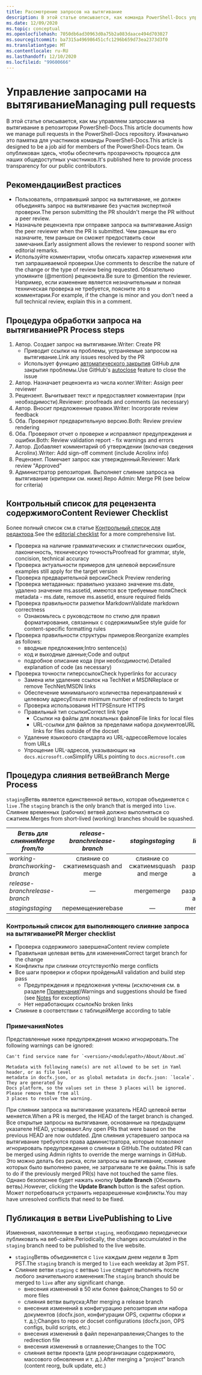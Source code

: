 ```yaml
---
title: Рассмотрение запросов на вытягивание
description: В этой статье описывается, как команда PowerShell-Docs управляет запросами на вытягивание.
ms.date: 12/09/2020
ms.topic: conceptual
ms.openlocfilehash: 7050db6ad30963d0a75b2a083daace494d703027
ms.sourcegitcommit: ba7315a496986451cfc1296b659d73ea2373d3f0
ms.translationtype: MT
ms.contentlocale: ru-RU
ms.lasthandoff: 12/10/2020
ms.locfileid: "99600666"
---
```

# <a name="managing-pull-requests"></a><span data-ttu-id="eb2a9-103">Управление запросами на вытягивание</span><span class="sxs-lookup"><span data-stu-id="eb2a9-103">Managing pull requests</span></span>

<span data-ttu-id="eb2a9-104">В этой статье описывается, как мы управляем запросами на вытягивание в репозитории PowerShell-Docs.</span><span class="sxs-lookup"><span data-stu-id="eb2a9-104">This article documents how we manage pull requests in the PowerShell-Docs repository.</span></span> <span data-ttu-id="eb2a9-105">Изначально это памятка для участников команды PowerShell-Docs.</span><span class="sxs-lookup"><span data-stu-id="eb2a9-105">This article is designed to be a job aid for members of the PowerShell-Docs team.</span></span> <span data-ttu-id="eb2a9-106">Он опубликован здесь, чтобы обеспечить прозрачность процесса для наших общедоступных участников.</span><span class="sxs-lookup"><span data-stu-id="eb2a9-106">It's published here to provide process transparency for our public contributors.</span></span>

## <a name="best-practices"></a><span data-ttu-id="eb2a9-107">Рекомендации</span><span class="sxs-lookup"><span data-stu-id="eb2a9-107">Best practices</span></span>

- <span data-ttu-id="eb2a9-108">Пользователь, отправивший запрос на вытягивание, не должен объединять запрос на вытягивание без участия экспертной проверки.</span><span class="sxs-lookup"><span data-stu-id="eb2a9-108">The person submitting the PR shouldn't merge the PR without a peer review.</span></span>
- <span data-ttu-id="eb2a9-109">Назначьте рецензента при отправке запроса на вытягивание.</span><span class="sxs-lookup"><span data-stu-id="eb2a9-109">Assign the peer reviewer when the PR is submitted.</span></span> <span data-ttu-id="eb2a9-110">Чем раньше вы его назначите, тем раньше он сможет предоставить свои замечания.</span><span class="sxs-lookup"><span data-stu-id="eb2a9-110">Early assignment allows the reviewer to respond sooner with editorial remarks.</span></span>
- <span data-ttu-id="eb2a9-111">Используйте комментарии, чтобы описать характер изменения или тип запрашиваемой проверки.</span><span class="sxs-lookup"><span data-stu-id="eb2a9-111">Use comments to describe the nature of the change or the type of review being requested.</span></span> <span data-ttu-id="eb2a9-112">Обязательно упомяните (@mention) рецензента.</span><span class="sxs-lookup"><span data-stu-id="eb2a9-112">Be sure to @mention the reviewer.</span></span> <span data-ttu-id="eb2a9-113">Например, если изменение является незначительным и полная техническая проверка не требуется, поясните это в комментарии.</span><span class="sxs-lookup"><span data-stu-id="eb2a9-113">For example, if the change is minor and you don't need a full technical review, explain this in a comment.</span></span>

## <a name="pr-process-steps"></a><span data-ttu-id="eb2a9-114">Процедура обработки запроса на вытягивание</span><span class="sxs-lookup"><span data-stu-id="eb2a9-114">PR Process steps</span></span>

1. <span data-ttu-id="eb2a9-115">Автор. Создает запрос на вытягивание.</span><span class="sxs-lookup"><span data-stu-id="eb2a9-115">Writer: Create PR</span></span>
   - <span data-ttu-id="eb2a9-116">Приводит ссылки на проблемы, устраняемые запросом на вытягивание.</span><span class="sxs-lookup"><span data-stu-id="eb2a9-116">Link any issues resolved by the PR</span></span>
   - <span data-ttu-id="eb2a9-117">Использует функцию [автоматического закрытия](https://help.github.com/en/articles/closing-issues-using-keywords) GitHub для закрытия проблемы.</span><span class="sxs-lookup"><span data-stu-id="eb2a9-117">Use GitHub's [autoclose](https://help.github.com/en/articles/closing-issues-using-keywords) feature to close the issue</span></span>
1. <span data-ttu-id="eb2a9-118">Автор. Назначает рецензента из числа коллег.</span><span class="sxs-lookup"><span data-stu-id="eb2a9-118">Writer: Assign peer reviewer</span></span>
1. <span data-ttu-id="eb2a9-119">Рецензент. Вычитывает текст и предоставляет комментарии (при необходимости).</span><span class="sxs-lookup"><span data-stu-id="eb2a9-119">Reviewer: proofreads and comments (as necessary)</span></span>
1. <span data-ttu-id="eb2a9-120">Автор. Вносит предложенные правки.</span><span class="sxs-lookup"><span data-stu-id="eb2a9-120">Writer: Incorporate review feedback</span></span>
1. <span data-ttu-id="eb2a9-121">Оба. Проверяют предварительную версию.</span><span class="sxs-lookup"><span data-stu-id="eb2a9-121">Both: Review preview rendering</span></span>
1. <span data-ttu-id="eb2a9-122">Оба. Проверяют отчет о проверке и исправляют предупреждения и ошибки.</span><span class="sxs-lookup"><span data-stu-id="eb2a9-122">Both: Review validation report - fix warnings and errors</span></span>
1. <span data-ttu-id="eb2a9-123">Автор. Добавляет комментарий об утверждении (включая сведения Acrolinx).</span><span class="sxs-lookup"><span data-stu-id="eb2a9-123">Writer: Add sign-off comment (include Acrolinx info)</span></span>
1. <span data-ttu-id="eb2a9-124">Рецензент. Помечает запрос как утвержденный.</span><span class="sxs-lookup"><span data-stu-id="eb2a9-124">Reviewer: Mark review "Approved"</span></span>
1. <span data-ttu-id="eb2a9-125">Администратор репозитория. Выполняет слияние запроса на вытягивание (критерии см. ниже).</span><span class="sxs-lookup"><span data-stu-id="eb2a9-125">Repo Admin: Merge PR (see below for criteria)</span></span>

## <a name="content-reviewer-checklist"></a><span data-ttu-id="eb2a9-126">Контрольный список для рецензента содержимого</span><span class="sxs-lookup"><span data-stu-id="eb2a9-126">Content Reviewer Checklist</span></span>

<span data-ttu-id="eb2a9-127">Более полный список см.в статье [Контрольный список для редактора](editorial-checklist.md).</span><span class="sxs-lookup"><span data-stu-id="eb2a9-127">See the [editorial checklist](editorial-checklist.md) for a more comprehensive list.</span></span>

- <span data-ttu-id="eb2a9-128">Проверка на наличие грамматических и стилистических ошибок, лаконичность, техническую точность</span><span class="sxs-lookup"><span data-stu-id="eb2a9-128">Proofread for grammar, style, concision, technical accuracy</span></span>
- <span data-ttu-id="eb2a9-129">Проверка актуальности примеров для целевой версии</span><span class="sxs-lookup"><span data-stu-id="eb2a9-129">Ensure examples still apply for the target version</span></span>
- <span data-ttu-id="eb2a9-130">Проверка предварительной версии</span><span class="sxs-lookup"><span data-stu-id="eb2a9-130">Check Preview rendering</span></span>
- <span data-ttu-id="eb2a9-131">Проверка метаданных: правильно указано значение ms.date, удалено значение ms.assetid, имеются все требуемые поля</span><span class="sxs-lookup"><span data-stu-id="eb2a9-131">Check metadata - ms.date, remove ms.assetid, ensure required fields</span></span>
- <span data-ttu-id="eb2a9-132">Проверка правильности разметки Markdown</span><span class="sxs-lookup"><span data-stu-id="eb2a9-132">Validate markdown correctness</span></span>
  - <span data-ttu-id="eb2a9-133">Ознакомьтесь с руководством по стилю для правил форматирования, связанных с содержимым</span><span class="sxs-lookup"><span data-stu-id="eb2a9-133">See style guide for content-specific formatting rules</span></span>
- <span data-ttu-id="eb2a9-134">Проверка правильности структуры примеров:</span><span class="sxs-lookup"><span data-stu-id="eb2a9-134">Reorganize examples as follows:</span></span>
  - <span data-ttu-id="eb2a9-135">вводные предложения;</span><span class="sxs-lookup"><span data-stu-id="eb2a9-135">Intro sentence(s)</span></span>
  - <span data-ttu-id="eb2a9-136">код и выходные данные;</span><span class="sxs-lookup"><span data-stu-id="eb2a9-136">Code and output</span></span>
  - <span data-ttu-id="eb2a9-137">подробное описание кода (при необходимости).</span><span class="sxs-lookup"><span data-stu-id="eb2a9-137">Detailed explanation of code (as necessary)</span></span>
- <span data-ttu-id="eb2a9-138">Проверка точности гиперссылок</span><span class="sxs-lookup"><span data-stu-id="eb2a9-138">Check hyperlinks for accuracy</span></span>
  - <span data-ttu-id="eb2a9-139">Замена или удаление ссылок на TechNet и MSDN</span><span class="sxs-lookup"><span data-stu-id="eb2a9-139">Replace or remove TechNet/MSDN links</span></span>
  - <span data-ttu-id="eb2a9-140">Обеспечение минимального количества перенаправлений к целевому адресу</span><span class="sxs-lookup"><span data-stu-id="eb2a9-140">Ensure minimum number of redirects to target</span></span>
  - <span data-ttu-id="eb2a9-141">Проверка использования HTTPS</span><span class="sxs-lookup"><span data-stu-id="eb2a9-141">Ensure HTTPS</span></span>
  - <span data-ttu-id="eb2a9-142">Правильный тип ссылки</span><span class="sxs-lookup"><span data-stu-id="eb2a9-142">Correct link type</span></span>
    - <span data-ttu-id="eb2a9-143">Ссылки на файлы для локальных файлов</span><span class="sxs-lookup"><span data-stu-id="eb2a9-143">File links for local files</span></span>
    - <span data-ttu-id="eb2a9-144">URL-ссылки для файлов за пределами набора документов</span><span class="sxs-lookup"><span data-stu-id="eb2a9-144">URL links for files outside of the docset</span></span>
  - <span data-ttu-id="eb2a9-145">Удаление языкового стандарта из URL-адресов</span><span class="sxs-lookup"><span data-stu-id="eb2a9-145">Remove locales from URLs</span></span>
  - <span data-ttu-id="eb2a9-146">Упрощение URL-адресов, указывающих на `docs.microsoft.com`</span><span class="sxs-lookup"><span data-stu-id="eb2a9-146">Simplify URLs pointing to `docs.microsoft.com`</span></span>

## <a name="branch-merge-process"></a><span data-ttu-id="eb2a9-147">Процедура слияния ветвей</span><span class="sxs-lookup"><span data-stu-id="eb2a9-147">Branch Merge Process</span></span>

<span data-ttu-id="eb2a9-148">`staging`Ветвь является единственной ветвью, которая объединяется с `live` .</span><span class="sxs-lookup"><span data-stu-id="eb2a9-148">The `staging` branch is the only branch that is merged into `live`.</span></span> <span data-ttu-id="eb2a9-149">Слияние временных (рабочих) ветвей должно выполняться со сжатием.</span><span class="sxs-lookup"><span data-stu-id="eb2a9-149">Merges from short-lived (working) branches should be squashed.</span></span>

| <span data-ttu-id="eb2a9-150">*Ветвь для слияния*</span><span class="sxs-lookup"><span data-stu-id="eb2a9-150">*Merge from/to*</span></span>  | <span data-ttu-id="eb2a9-151">*release-branch*</span><span class="sxs-lookup"><span data-stu-id="eb2a9-151">*release-branch*</span></span> | <span data-ttu-id="eb2a9-152">*staging*</span><span class="sxs-lookup"><span data-stu-id="eb2a9-152">*staging*</span></span>        | <span data-ttu-id="eb2a9-153">*live*</span><span class="sxs-lookup"><span data-stu-id="eb2a9-153">*live*</span></span>      |
| ---------------- |:----------------:|:----------------:|:-----------:|
| <span data-ttu-id="eb2a9-154">*working-branch*</span><span class="sxs-lookup"><span data-stu-id="eb2a9-154">*working-branch*</span></span> | <span data-ttu-id="eb2a9-155">слияние со сжатием</span><span class="sxs-lookup"><span data-stu-id="eb2a9-155">squash and merge</span></span> | <span data-ttu-id="eb2a9-156">слияние со сжатием</span><span class="sxs-lookup"><span data-stu-id="eb2a9-156">squash and merge</span></span> | <span data-ttu-id="eb2a9-157">Не разрешено</span><span class="sxs-lookup"><span data-stu-id="eb2a9-157">Not allowed</span></span> |
| <span data-ttu-id="eb2a9-158">*release-branch*</span><span class="sxs-lookup"><span data-stu-id="eb2a9-158">*release-branch*</span></span> | &mdash;          | <span data-ttu-id="eb2a9-159">merge</span><span class="sxs-lookup"><span data-stu-id="eb2a9-159">merge</span></span>            | <span data-ttu-id="eb2a9-160">Не разрешено</span><span class="sxs-lookup"><span data-stu-id="eb2a9-160">Not allowed</span></span> |
| <span data-ttu-id="eb2a9-161">*staging*</span><span class="sxs-lookup"><span data-stu-id="eb2a9-161">*staging*</span></span>        | <span data-ttu-id="eb2a9-162">перемещение</span><span class="sxs-lookup"><span data-stu-id="eb2a9-162">rebase</span></span>           | &mdash;          | <span data-ttu-id="eb2a9-163">merge</span><span class="sxs-lookup"><span data-stu-id="eb2a9-163">merge</span></span>       |

### <a name="pr-merger-checklist"></a><span data-ttu-id="eb2a9-164">Контрольный список для выполняющего слияние запроса на вытягивание</span><span class="sxs-lookup"><span data-stu-id="eb2a9-164">PR Merger checklist</span></span>

- <span data-ttu-id="eb2a9-165">Проверка содержимого завершена</span><span class="sxs-lookup"><span data-stu-id="eb2a9-165">Content review complete</span></span>
- <span data-ttu-id="eb2a9-166">Правильная целевая ветвь для изменения</span><span class="sxs-lookup"><span data-stu-id="eb2a9-166">Correct target branch for the change</span></span>
- <span data-ttu-id="eb2a9-167">Конфликты при слиянии отсутствуют</span><span class="sxs-lookup"><span data-stu-id="eb2a9-167">No merge conflicts</span></span>
- <span data-ttu-id="eb2a9-168">Все шаги проверки и сборки пройдены</span><span class="sxs-lookup"><span data-stu-id="eb2a9-168">All validation and build step pass</span></span>
  - <span data-ttu-id="eb2a9-169">Предупреждения и предложения учтены (исключения см. в разделе [Примечания](#notes))</span><span class="sxs-lookup"><span data-stu-id="eb2a9-169">Warnings and suggestions should be fixed (see [Notes](#notes) for exceptions)</span></span>
  - <span data-ttu-id="eb2a9-170">Нет неработающих ссылок</span><span class="sxs-lookup"><span data-stu-id="eb2a9-170">No broken links</span></span>
- <span data-ttu-id="eb2a9-171">Слияние в соответствии с таблицей</span><span class="sxs-lookup"><span data-stu-id="eb2a9-171">Merge according to table</span></span>

### <a name="notes"></a><span data-ttu-id="eb2a9-172">Примечания</span><span class="sxs-lookup"><span data-stu-id="eb2a9-172">Notes</span></span>

<span data-ttu-id="eb2a9-173">Представленные ниже предупреждения можно игнорировать.</span><span class="sxs-lookup"><span data-stu-id="eb2a9-173">The following warnings can be ignored:</span></span>

```
Can't find service name for `<version>/<modulepath>/About/About.md`
```

```
Metadata with following name(s) are not allowed to be set in Yaml header, or as file level
metadata in docfx.json, or as global metadata in docfx.json: `locale`. They are generated by
Docs platform, so the values set in these 3 places will be ignored. Please remove them from all
3 places to resolve the warning.
```

<span data-ttu-id="eb2a9-174">При слиянии запроса на вытягивание указатель HEAD целевой ветви меняется.</span><span class="sxs-lookup"><span data-stu-id="eb2a9-174">When a PR is merged, the HEAD of the target branch is changed.</span></span> <span data-ttu-id="eb2a9-175">Все открытые запросы на вытягивание, основанные на предыдущем указателе HEAD, устаревают.</span><span class="sxs-lookup"><span data-stu-id="eb2a9-175">Any open PRs that were based on the previous HEAD are now outdated.</span></span> <span data-ttu-id="eb2a9-176">Для слияния устаревшего запроса на вытягивание требуются права администратора, которые позволяют игнорировать предупреждения о слиянии в GitHub.</span><span class="sxs-lookup"><span data-stu-id="eb2a9-176">The outdated PR can be merged using Admin rights to override the merge warnings in GitHub.</span></span> <span data-ttu-id="eb2a9-177">Это можно делать без риска, если запросы на вытягивание, слияние которых было выполнено ранее, не затрагивали те же файлы.</span><span class="sxs-lookup"><span data-stu-id="eb2a9-177">This is safe to do if the previously merged PR(s) have not touched the same files.</span></span> <span data-ttu-id="eb2a9-178">Однако безопаснее будет нажать кнопку **Update Branch** (Обновить ветвь).</span><span class="sxs-lookup"><span data-stu-id="eb2a9-178">However, clicking the **Update Branch** button is the safest option.</span></span> <span data-ttu-id="eb2a9-179">Может потребоваться устранить неразрешенные конфликты.</span><span class="sxs-lookup"><span data-stu-id="eb2a9-179">You may have unresolved conflicts that need to be fixed.</span></span>

## <a name="publishing-to-live"></a><span data-ttu-id="eb2a9-180">Публикация в ветви Live</span><span class="sxs-lookup"><span data-stu-id="eb2a9-180">Publishing to Live</span></span>

<span data-ttu-id="eb2a9-181">Изменения, накопленные в ветви `staging`, необходимо периодически публиковать на веб-сайте.</span><span class="sxs-lookup"><span data-stu-id="eb2a9-181">Periodically, the changes accumulated in the `staging` branch need to be published to the live website.</span></span>

- <span data-ttu-id="eb2a9-182">`staging`Ветвь объединяется с `live` каждым днем недели в 3pm PST.</span><span class="sxs-lookup"><span data-stu-id="eb2a9-182">The `staging` branch is merged to `live` each weekday at 3pm PST.</span></span>
- <span data-ttu-id="eb2a9-183">Слияние ветви `staging` с ветвью `live` следует выполнять после любого значительного изменения:</span><span class="sxs-lookup"><span data-stu-id="eb2a9-183">The `staging` branch should be merged to `live` after any significant change.</span></span>
  - <span data-ttu-id="eb2a9-184">внесения изменений в 50 или более файлов;</span><span class="sxs-lookup"><span data-stu-id="eb2a9-184">Changes to 50 or more files</span></span>
  - <span data-ttu-id="eb2a9-185">слияния ветви выпуска;</span><span class="sxs-lookup"><span data-stu-id="eb2a9-185">After merging a release branch</span></span>
  - <span data-ttu-id="eb2a9-186">внесения изменений в конфигурацию репозитория или набора документов (docfx.json, конфигурации OPS, скрипты сборки и т. д.);</span><span class="sxs-lookup"><span data-stu-id="eb2a9-186">Changes to repo or docset configurations (docfx.json, OPS configs, build scripts, etc.)</span></span>
  - <span data-ttu-id="eb2a9-187">внесения изменений в файл перенаправления;</span><span class="sxs-lookup"><span data-stu-id="eb2a9-187">Changes to the redirection file</span></span>
  - <span data-ttu-id="eb2a9-188">внесения изменений в оглавление;</span><span class="sxs-lookup"><span data-stu-id="eb2a9-188">Changes to the TOC</span></span>
  - <span data-ttu-id="eb2a9-189">слияния ветви проекта (для реорганизации содержимого, массового обновления и т. д.).</span><span class="sxs-lookup"><span data-stu-id="eb2a9-189">After merging a "project" branch (content reorg, bulk update, etc.)</span></span>
